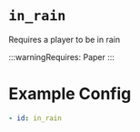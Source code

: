 # `in_rain`

Requires a player to be in rain

:::warningRequires:
Paper
:::

# Example Config
```yaml
- id: in_rain
```
